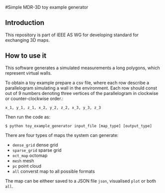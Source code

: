 #Simple MDR-3D toy example generator
## Introduction
This repository is part of IEEE AS WG for developing standard for exchanging 3D maps.
## How to use it
This software generates a simulated measurements a long polygons, which represent virtual walls.

To obtain a toy example prepare a csv file, where each row describe a parallelogram simulating a wall in the environment.
Each row should const out of 9 numbers denoting three vertices of the parallelogram in clockwise or counter-clockwise order.:
```
x_1, y_1, z_1, x_2, y_2, z_2, x_3, y_3, z_3
```
Then run the code as:
```
$ python toy_example_generator input_file [map_type] [output_type]
```
There are four types of maps the system can generate:
* `dense_grid` dense grid
* `sparse_grid` sparse grid
* `oct_map` octomap
* `mesh` mesh
* `pc` point cloud
* `all` converst map to all possible formats

The map can be eitheer saved to a JSON file `json`, visualised `plot` or both `all`.



